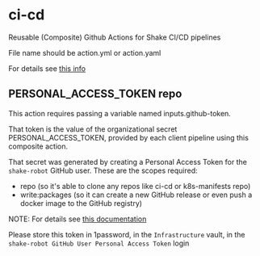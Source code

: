 # ci-cd

Reusable (Composite) Github Actions for Shake CI/CD pipelines

File name should be action.yml or action.yaml

For details see [this info](https://docs.github.com/en/actions/creating-actions/creating-a-composite-action)

## PERSONAL_ACCESS_TOKEN repo

This action requires passing a variable named inputs.github-token.

That token is the value of the organizational secret PERSONAL_ACCESS_TOKEN, provided by each client pipeline using this composite action.

That secret was generated by creating a Personal Access Token for the `shake-robot` GitHub user. These are the scopes required:

- repo (so it's able to clone any repos like ci-cd or k8s-manifests repo)
- write:packages (so it can create a new GitHub release or even push a docker image to the GitHub registry)

NOTE: For details see [this documentation](https://docs.github.com/en/developers/apps/building-oauth-apps/scopes-for-oauth-apps)

Please store this token in 1password, in the `Infrastructure` vault, in the `shake-robot GitHub User Personal Access Token` login
